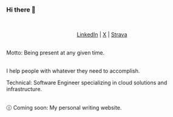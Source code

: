 ### Hi there 👋

<br>

<p align="center" valign="center">
    <a href="https://www.linkedin.com/in/ecukalla/">LinkedIn</a> | 
    <a href="https://x.com/ecukalla">X</a> |
    <a href="https://www.strava.com/athletes/ecukalla">Strava</a>
</p>

<br>Motto: Being present at any given time.<br>

<br>I help people with whatever they need to accomplish.<br>

Technical: Software Engineer specializing in cloud solutions and infrastructure.<br>

<br>🕧 Coming soon: My personal writing website.
